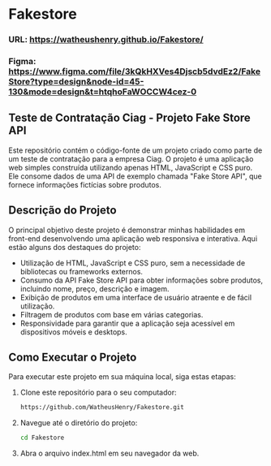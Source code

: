 # Fakestore

### URL: https://watheushenry.github.io/Fakestore/
### Figma: https://www.figma.com/file/3kQkHXVes4Djscb5dvdEz2/FakeStore?type=design&node-id=45-130&mode=design&t=htqhoFaWOCCW4cez-0

## Teste de Contratação Ciag - Projeto Fake Store API

Este repositório contém o código-fonte de um projeto criado como parte de um teste de contratação para a empresa Ciag. O projeto é uma aplicação web simples construída utilizando apenas HTML, JavaScript e CSS puro. Ele consome dados de uma API de exemplo chamada "Fake Store API", que fornece informações fictícias sobre produtos.

## Descrição do Projeto

O principal objetivo deste projeto é demonstrar minhas habilidades em front-end desenvolvendo uma aplicação web responsiva e interativa. Aqui estão alguns dos destaques do projeto:

- Utilização de HTML, JavaScript e CSS puro, sem a necessidade de bibliotecas ou frameworks externos.
- Consumo da API Fake Store API para obter informações sobre produtos, incluindo nome, preço, descrição e imagem.
- Exibição de produtos em uma interface de usuário atraente e de fácil utilização.
- Filtragem de produtos com base em várias categorias.
- Responsividade para garantir que a aplicação seja acessível em dispositivos móveis e desktops.

## Como Executar o Projeto

Para executar este projeto em sua máquina local, siga estas etapas:

1. Clone este repositório para o seu computador:

   ```bash
   https://github.com/WatheusHenry/Fakestore.git
   
2. Navegue até o diretório do projeto:

   ```bash
   cd Fakestore
   
3. Abra o arquivo index.html em seu navegador da web.



